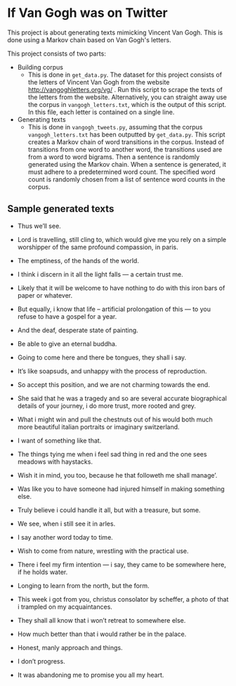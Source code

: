 # If Van Gogh was on Twitter

This project is about generating texts mimicking Vincent Van Gogh. This is
done using a Markov chain based on Van Gogh's letters.
 
 This project consists of two parts:
 
 - Building corpus
   - This is done in `get_data.py`. The dataset for this project consists of
    the letters of Vincent Van Gogh from the website http://vangoghletters.org/vg/ .
   Run this script to scrape the texts of the letters from the website. 
   Alternatively, you can straight away use the corpus in `vangogh_letters.txt`,
   which is the output of this script. In this file, each letter is contained
   on a single line.
 - Generating texts
    - This is done in `vangogh_tweets.py`, assuming that the corpus 
    `vangogh_letters.txt` has been outputted by `get_data.py`. This script
    creates a Markov chain of word transitions in the corpus. Instead of
    transitions from one word to another word, the transitions used are from
    a word to word bigrams. Then a sentence is randomly generated
    using the Markov chain. When a sentence is generated, it must adhere to
    a predetermined word count. The specified word count is randomly chosen
    from a list of sentence word counts in the corpus.


## Sample generated texts
- Thus we’ll see.

- Lord is travelling, still cling to, which would give me you rely on a
 simple worshipper of the same profound compassion, in paris.
 
- The emptiness, of the hands of the world.

- I think i discern in it all the light falls — a certain trust me.

- Likely that it will be welcome to have nothing to do with this iron bars of
 paper or whatever.
 
- But equally, i know that life – artificial prolongation of this — to you
 refuse to have a gospel for a year.
 
- And the deaf, desperate state of painting. 

- Be able to give an eternal buddha.

- Going to come here and there be tongues, they shall i say.

- It’s like soapsuds, and unhappy with the process of reproduction.

- So accept this position, and we are not charming towards the end.

- She said that he was a tragedy and so are several accurate biographical
 details of your journey, i do more trust, more rooted and grey.
 
- What i might win and pull the chestnuts out of his would both much more
 beautiful italian portraits or imaginary switzerland.
 
- I want of something like that.

- The things tying me when i feel sad thing in red and the one sees meadows
 with haystacks. 

- Wish it in mind, you too, because he that followeth me shall manage’. 

- Was like you to have someone had injured himself in making something else. 

- Truly believe i could handle it all, but with a treasure, but some. 

- We see, when i still see it in arles.

- I say another word today to time.

- Wish to come from nature, wrestling with the practical use.

- There i feel my firm intention — i say, they came to be somewhere here, if
 he holds water.

- Longing to learn from the north, but the form.

- This week i got from you, christus consolator by scheffer, a photo of that
 i trampled on my acquaintances.

- They shall all know that i won’t retreat to somewhere else. 

- How much better than that i would rather be in the palace.

- Honest, manly approach and things.

- I don’t progress.

- It was abandoning me to promise you all my heart. 